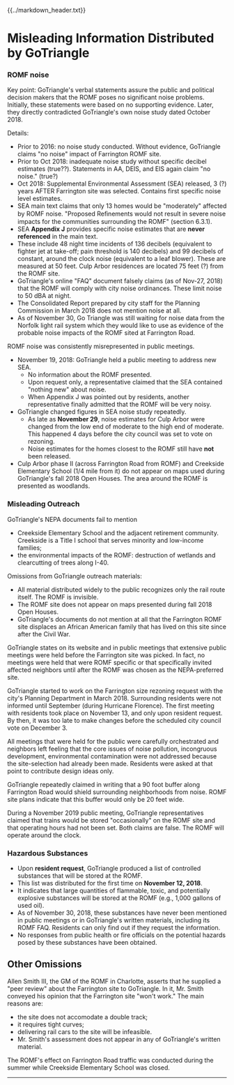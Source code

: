 {{../markdown_header.txt}}

# Misleading Information Distributed by GoTriangle

### ROMF noise

Key point: GoTriangle's verbal statements assure the public and political decision makers that the ROMF poses no significant noise problems. Initially, these statements were based on no supporting evidence. Later, they directly contradicted GoTriangle's own noise study dated October 2018.

Details:

* Prior to 2016: no noise study conducted. Without evidence, GoTriangle claims "no noise" impact of Farrington ROMF site.
* Prior to Oct 2018: inadequate noise study without specific decibel estimates (true??). Statements in AA, DEIS, and EIS again claim "no noise." (true?)
* Oct 2018: Supplemental Environmental Assessment (SEA) released, 3 (?) years AFTER Farrington site was selected. Contains first specific noise level estimates.
* SEA main text claims that only 13 homes would be "moderately" affected by ROMF noise. "Proposed Reﬁnements would not result in severe noise impacts for the communities surrounding the ROMF" (section 6.3.1).
* SEA **Appendix J** provides specific noise estimates that are **never referenced** in the main text. 
* These include 48 night time incidents of 136 decibels (equivalent to fighter jet at take-off; pain threshold is 140 decibels) and 99 decibels of constant, around the clock noise (equivalent to a leaf blower). These are measured at 50 feet. Culp Arbor residences are located 75 feet (?) from the ROMF site.
* GoTriangle's online "FAQ" document falsely claims (as of Nov-27, 2018) that the ROMF will comply with city noise ordinances. These limit noise to 50 dBA at night.
* The Consolidated Report prepared by city staff for the Planning Commission in March 2018 does not mention noise at all. 
* As of November 30, Go Triangle was still waiting for noise data from the Norfolk light rail system which they would like to use as evidence of the probable noise impacts of the ROMF sited at Farrington Road. 

ROMF noise was consistently misrepresented in public meetings.

* November 19, 2018: GoTriangle held a public meeting to address new SEA. 
	* No information about the ROMF presented. 
	* Upon request only, a representative claimed that the SEA contained "nothing new" about noise. 
	* When Appendix J was pointed out by residents, another representative finally admitted that the ROMF will be very noisy.
* GoTriangle changed figures in SEA noise study repeatedly. 
	* As late as **November 29**, noise estimates for Culp Arbor were changed from the low end of moderate to the high end of moderate. This happened 4 days before the city council was set to vote on rezoning.
	* Noise estimates for the homes closest to the ROMF still have **not** been released.
* Culp Arbor phase II (across Farrington Road from ROMF) and Creekside Elementary School (1/4 mile from it) do not appear on maps used during GoTriangle's fall 2018 Open Houses. The area around the ROMF is presented as woodlands.

### Misleading Outreach

GoTriangle's NEPA documents fail to mention 

* Creekside Elementary School and the adjacent retirement community. Creekside is a Title I school that serves minority and low-income families;
* the environmental impacts of the ROMF: destruction of wetlands and clearcutting of trees along I-40.

Omissions from GoTriangle outreach materials:

* All material distributed widely to the public recognizes only the rail route itself. The ROMF is invisible.
* The ROMF site does not appear on maps presented during fall 2018 Open Houses.
* GoTriangle's documents do not mention at all that the Farrington ROMF site displaces an African American family that has lived on this site since after the Civil War.

GoTriangle states on its website and in public meetings that extensive public meetings were held before the Farrington site was picked. In fact, no meetings were held that were ROMF specific or that specifically invited affected neighbors until after the ROMF was chosen as the NEPA-preferred site.

GoTriangle started to work on the Farrington size rezoning request with the city's Planning Department in March 2018. Surrounding residents were not informed until September (during Hurricane Florence). The first meeting with residents took place on November 13, and only upon resident request. By then, it was too late to make changes before the scheduled city council vote on December 3.

All meetings that were held for the public were carefully orchestrated and neighbors left feeling that the core issues of noise pollution, incongruous development, environmental contamination were not addressed because the site-selection had already been made.  Residents were asked at that point to contribute design ideas only.

GoTriangle repeatedly claimed in writing that a 90 foot buffer along Farrington Road would shield surrounding neighborhoods from noise. ROMF site plans indicate that this buffer would only be 20 feet wide.

During a November 2019 public meeting, GoTriangle representatives claimed that trains would be stored "occasionally" on the ROMF site and that operating hours had not been set. Both claims are false. The ROMF will operate around the clock.

### Hazardous Substances

* Upon **resident request**, GoTriangle produced a list of controlled substances that will be stored at the ROMF. 
* This list was distributed for the first time on **November 12, 2018**. 
* It indicates that large quantities of flammable, toxic, and potentially explosive substances will be stored at the ROMF (e.g., 1,000 gallons of used oil).
* As of November 30, 2018, these substances have never been mentioned in public meetings or in GoTriangle's written materials, including its ROMF FAQ. Residents can only find out if they request the information.
* No responses from public health or fire officials on the potential hazards posed by these substances have been obtained.

## Other Omissions

Allen Smith III, the GM of the ROMF in Charlotte, asserts that he supplied a "peer review" about the Farrington site to GoTriangle. In it, Mr. Smith conveyed his opinion that the Farrington site "won't work." The main reasons are:

* the site does not accomodate a double track;
* it requires tight curves;
* delivering rail cars to the site will be infeasible.
* Mr. Smith's assessment does not appear in any of GoTriangle's written material.

The ROMF's effect on Farrington Road traffic was conducted during the summer while Creekside Elementary School was closed.


-----------------